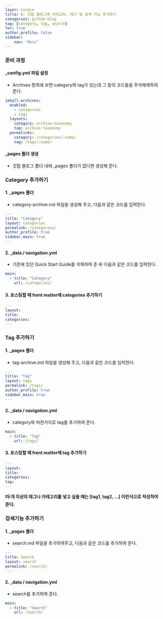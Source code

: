```yaml
---
layer: single
title: 6. 깃헙 블로그에 카테고리, 태그 및 검색 기능 추가하기
categories: github-blog
tag: [category, tag, search]
toc: true
author_profile: false
sidebar:
    nav: "docs"
---
```


### 준비 과정

#### _config.yml 파일 설정

- Archives 항목에 보면 category와 tag가 있는데 그 밑의 코드들을 주석해제하여 준다.

```yaml
jekyll-archives:
  enabled:
    - categories
    - tags
  layouts:
    category: archive-taxonomy
    tag: archive-taxonomy
  permalinks:
    category: /categories/:name/
    tag: /tags/:name/
```



#### _pages 폴더 생성

+ 깃헙 블로그 폴더 내에 _pages 폴더가 없다면 생성해 준다.



### Category 추가하기

#### 1. _pages 폴더

+ category-archive.md 파일을 생성해 주고, 다음과 같은 코드를 입력한다.

```yaml
---
title: "Category"
layout: categories
permalink: /categories/
author_profile: true
sidebar_main: true
---
```

#### 2. _data / navigation.yml 

+ 기존에 있던 Quick Start Guide를 삭제하여 준 뒤 다음과 같은 코드를 입력한다.

```yaml
main:
  - title: "Category"
    url: /categories/
```

#### 3. 포스팅할 때 front matter에 categories 추가하기

```yaml
---
layout:
title:
categories:
---
```



### **Tag 추가하기**

#### 1. _pages 폴더

+ tag-archive.md 파일을 생성해 주고, 다음과 같은 코드를 입력한다.

```yaml
---
title: "Tag"
layout: tags
permalink: /tags/
author_profile: true
sidebar_main: true
---
```

#### 2. _data / navigation.yml

+ category와 마찬가지로 tag를 추가하여 준다.

```yaml
main:
  - title: "Tag"
    url: /tags/
```

#### 3. 포스팅할 때 front matter에 tag 추가하기

```yaml
---
layout:
title:
categories:
tag:
---
```



**❗️두개 이상의 태그나 카테고리를 넣고 싶을 때는 [tag1, tag2, ...] 이런식으로 작성하여 준다.**



### **검색기능 추가하기**

#### 1. _pages 폴더

+ search.md 파일을 추가하여주고, 다음과 같은 코드를 추가하여 준다.

```yaml
---
title: Search
layout: search
permalink: /search/
---
```

#### 2. _data / navigation.yml

+ search를 추가하여 준다.

```yaml
main:
  - title: "Search"
    url: /search/
```

